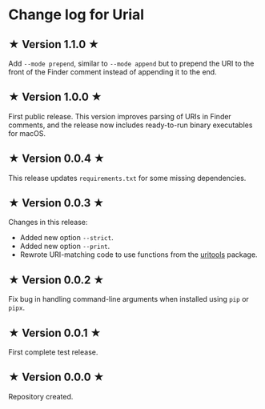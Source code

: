 # Change log for Urial

## ★ Version 1.1.0 ★

Add `--mode prepend`, similar to `--mode append` but to prepend the URI to the front of the Finder comment instead of appending it to the end.


## ★ Version 1.0.0 ★

First public release. This version improves parsing of URIs in Finder comments, and the release now includes ready-to-run binary executables for macOS.


## ★ Version 0.0.4 ★

This release updates `requirements.txt` for some missing dependencies.


## ★ Version 0.0.3 ★

Changes in this release:

* Added new option `--strict`.
* Added new option `--print`.
* Rewrote URI-matching code to use functions from the [uritools](https://github.com/tkem/uritools/) package.


## ★ Version 0.0.2 ★

Fix bug in handling command-line arguments when installed using `pip` or `pipx`.


## ★ Version 0.0.1 ★

First complete test release.


## ★ Version 0.0.0 ★

Repository created.
